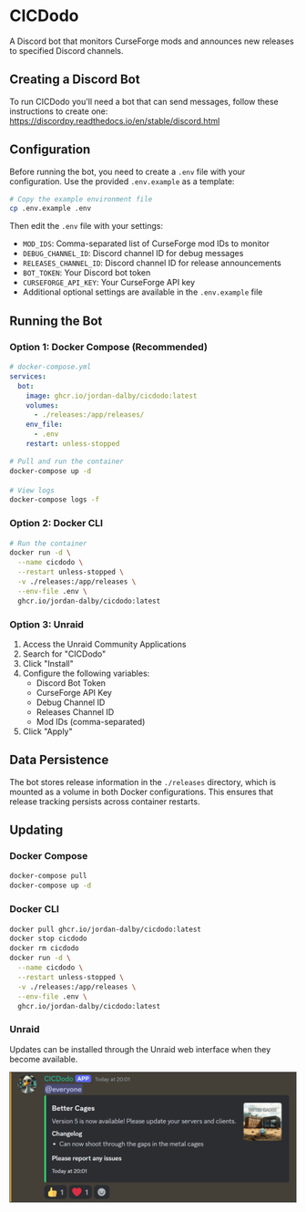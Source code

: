 # CICDodo

A Discord bot that monitors CurseForge mods and announces new releases to specified Discord channels.

## Creating a Discord Bot

To run CICDodo you'll need a bot that can send messages, follow these instructions to create one:
https://discordpy.readthedocs.io/en/stable/discord.html

## Configuration

Before running the bot, you need to create a `.env` file with your configuration. Use the provided `.env.example` as a template:

```bash
# Copy the example environment file
cp .env.example .env
```

Then edit the `.env` file with your settings:

- `MOD_IDS`: Comma-separated list of CurseForge mod IDs to monitor
- `DEBUG_CHANNEL_ID`: Discord channel ID for debug messages
- `RELEASES_CHANNEL_ID`: Discord channel ID for release announcements
- `BOT_TOKEN`: Your Discord bot token
- `CURSEFORGE_API_KEY`: Your CurseForge API key
- Additional optional settings are available in the `.env.example` file

## Running the Bot

### Option 1: Docker Compose (Recommended)

```yaml
# docker-compose.yml
services:
  bot:
    image: ghcr.io/jordan-dalby/cicdodo:latest
    volumes:
      - ./releases:/app/releases/
    env_file:
      - .env
    restart: unless-stopped
```

```bash
# Pull and run the container
docker-compose up -d

# View logs
docker-compose logs -f
```

### Option 2: Docker CLI

```bash
# Run the container
docker run -d \
  --name cicdodo \
  --restart unless-stopped \
  -v ./releases:/app/releases \
  --env-file .env \
  ghcr.io/jordan-dalby/cicdodo:latest
```

### Option 3: Unraid

1. Access the Unraid Community Applications
2. Search for "CICDodo"
3. Click "Install"
4. Configure the following variables:
   - Discord Bot Token
   - CurseForge API Key
   - Debug Channel ID
   - Releases Channel ID
   - Mod IDs (comma-separated)
5. Click "Apply"

## Data Persistence

The bot stores release information in the `./releases` directory, which is mounted as a volume in both Docker configurations. This ensures that release tracking persists across container restarts.

## Updating

### Docker Compose
```bash
docker-compose pull
docker-compose up -d
```

### Docker CLI
```bash
docker pull ghcr.io/jordan-dalby/cicdodo:latest
docker stop cicdodo
docker rm cicdodo
docker run -d \
  --name cicdodo \
  --restart unless-stopped \
  -v ./releases:/app/releases \
  --env-file .env \
  ghcr.io/jordan-dalby/cicdodo:latest
```

### Unraid
Updates can be installed through the Unraid web interface when they become available.

![Screenshot](screenshot.png)
